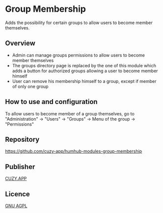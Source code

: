 # Group Membership

Adds the possibility for certain groups to allow users to become member themselves.


## Overview

- Admin can manage groups permissions to allow users to become member themselves
- The groups directory page is replaced by the one of this module which adds a button for authorized groups allowing a user to become member himself
- User can remove his membership himself to a group, except if member of only one group


## How to use and configuration

To allow users to become member of a group themselves, go to "Administration" -> "Users" -> "Groups" -> Menu of the group -> "Permissions"


## Repository

https://github.com/cuzy-app/humhub-modules-group-membership


## Publisher

[CUZY.APP](https://www.cuzy.app/)


## Licence

[GNU AGPL](https://github.com/cuzy-app/humhub-modules-group-membership/blob/master/docs/LICENCE.md)